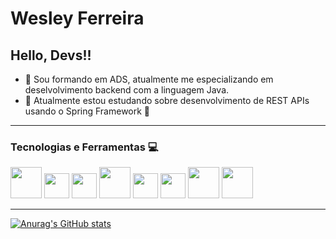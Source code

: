 # Wesley Ferreira
## Hello, Devs!!
- 🔭 Sou formando em ADS, atualmente me especializando em deselvolvimento backend  com a linguagem Java.
- 🌱 Atualmente estou  estudando sobre desenvolvimento de  REST APIs usando o Spring Framework  🍃

***
### Tecnologias e Ferramentas  💻

<div style="display: block;  style="margin-botom: 20px;">
<img src="https://cdn.jsdelivr.net/gh/devicons/devicon/icons/java/java-original-wordmark.svg"  width="50" height="50" /> 
<img src="https://cdn.jsdelivr.net/gh/devicons/devicon/icons/spring/spring-original.svg"  width="40" height="40"  />
<img src="https://cdn.jsdelivr.net/gh/devicons/devicon/icons/git/git-original.svg" width="40" heigth = "40" />
 <img src="https://cdn.jsdelivr.net/gh/devicons/devicon/icons/github/github-original.svg"  width="50" height="50" />
<img src="https://cdn.jsdelivr.net/gh/devicons/devicon/icons/postgresql/postgresql-original.svg"   width="40" height="40"/>
<img src="https://cdn.jsdelivr.net/gh/devicons/devicon/icons/mysql/mysql-original.svg" width="40" height="40" />
<img src="https://cdn.jsdelivr.net/gh/devicons/devicon/icons/docker/docker-original.svg"   width="50" height="50"/>
<img src="https://cdn.jsdelivr.net/gh/devicons/devicon/icons/mongodb/mongodb-original.svg"   width="50" height="50"/>        
 </div>

***
[![Anurag's GitHub stats](https://github-readme-stats.vercel.app/api?username=wesleyfsousa01)](https://github.com/anuraghazra/github-readme-stats&theme=radical)       
